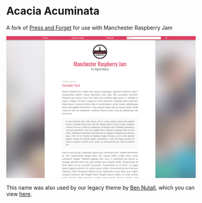 # Acacia Acuminata
A fork of [Press and Forget](https://github.com/secretimbecile/pressandforget) for use with Manchester Raspberry Jam

![screenshot](https://github.com/McrRaspJam/acacia-acuminata/blob/master/screenshot.jpg "")

This name was also used by our legacy theme by [Ben Nutall](https://github.com/bennuttall), which you can view [here](https://github.com/McrRaspJam/acacia-acuminata-legacy).
